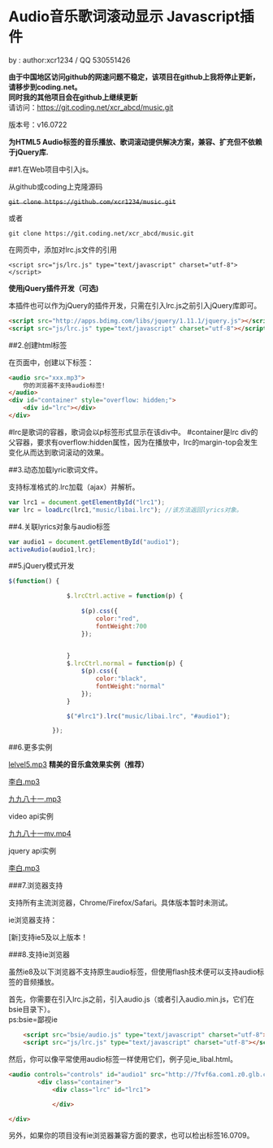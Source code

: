 # Audio音乐歌词滚动显示 Javascript插件

by : author:xcr1234 / QQ 530551426

__由于中国地区访问github的网速问题不稳定，该项目在github上我将停止更新，请移步到coding.net。__  
__同时我的其他项目会在github上继续更新__  
请访问：https://git.coding.net/xcr_abcd/music.git  

版本号：v16.0722   

**为HTML5 Audio标签的音乐播放、歌词滚动提供解决方案，兼容、扩充但不依赖于jQuery库.**

##1.在Web项目中引入js。

从github或coding上克隆源码

~~`git clone https://github.com/xcr1234/music.git`~~

或者

`git clone https://git.coding.net/xcr_abcd/music.git`


在网页中，添加对lrc.js文件的引用

`<script src="js/lrc.js" type="text/javascript" charset="utf-8"></script>`

__使用jQuery插件开发（可选)__

本插件也可以作为jQuery的插件开发，只需在引入lrc.js之前引入jQuery库即可。


```html
<script src="http://apps.bdimg.com/libs/jquery/1.11.1/jquery.js"></script>
<script src="js/lrc.js" type="text/javascript" charset="utf-8"></script>
```
##2.创建html标签

在页面中，创建以下标签：
```html
<audio src="xxx.mp3">
	你的浏览器不支持audio标签!
</audio>
<div id="container" style="overflow: hidden;">
	<div id="lrc"></div>
</div>
```

\#lrc是歌词的容器，歌词会以p标签形式显示在该div中。
\#container是lrc div的父容器，要求有overflow:hidden属性，因为在播放中，lrc的margin-top会发生变化从而达到歌词滚动的效果。

##3.动态加载lyric歌词文件。

支持标准格式的.lrc加载（ajax）并解析。

```javascript
var lrc1 = document.getElementById("lrc1");
var lrc = loadLrc(lrc1,"music/libai.lrc"); //该方法返回lyrics对象。

```

##4.关联lyrics对象与audio标签

```javascript
var audio1 = document.getElementById("audio1");
activeAudio(audio1,lrc);
```

##5.jQuery模式开发

```javascript
$(function() {

				$.lrcCtrl.active = function(p) {
					
					$(p).css({
						color:"red",
						fontWeight:700
					});

					
				}
				$.lrcCtrl.normal = function(p) {
					$(p).css({
						color:"black",
						fontWeight:"normal"
					});
				}

				$("#lrc1").lrc("music/libai.lrc", "#audio1");

			});
```

##6.更多实例



[lelvel5.mp3](http://xcr_abcd.coding.me/music/music.html) **精美的音乐盒效果实例（推荐）**  


[李白.mp3](http://xcr_abcd.coding.me/music/libai.html)  

[九九八十一.mp3](http://xcr_abcd.coding.me/music/81.html)  

video api实例

[九九八十一mv.mp4](http://xcr_abcd.coding.me/music/video.html)  

jquery api实例

[李白.mp3](http://xcr_abcd.coding.me/music/jq-libai.html)  


###7.浏览器支持

支持所有主流浏览器，Chrome/Firefox/Safari。具体版本暂时未测试。  

ie浏览器支持：  
  
[新]支持ie5及以上版本！

###8.支持ie浏览器

虽然ie8及以下浏览器不支持原生audio标签，但使用flash技术便可以支持audio标签的音频播放。

首先，你需要在引入lrc.js之前，引入audio.js（或者引入audio.min.js，它们在bsie目录下）。  
ps:bsie=鄙视ie    

```html
	<script src="bsie/audio.js" type="text/javascript" charset="utf-8"></script>
	<script src="js/lrc.js" type="text/javascript" charset="utf-8"></script>
```
  
然后，你可以像平常使用audio标签一样使用它们，例子见ie_libal.html。  

```html 
<audio controls="controls" id="audio1" src="http://7fvf6a.com1.z0.glb.clouddn.com/%E6%9D%8E%E7%99%BD.mp3" autoplay="autoplay"></audio>
		<div class="container">
			<div class="lrc" id="lrc1">

			</div>

</div>
```  

另外，如果你的项目没有ie浏览器兼容方面的要求，也可以检出标签16.0709。
